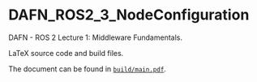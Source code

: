 # DAFN_ROS2_3_NodeConfiguration

DAFN - ROS 2 Lecture 1: Middleware Fundamentals.

LaTeX source code and build files.

The document can be found in [`build/main.pdf`](build/main.pdf).
